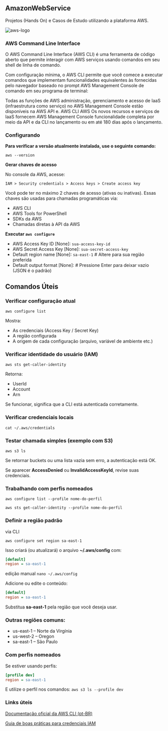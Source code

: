 ## AmazonWebService

Projetos (Hands On) e Casos de Estudo utilizando a plataforma AWS.

![aws-logo](https://wiseit.com.ua/wp-content/uploads/2022/09/media_1649ebc3fbbce0df508081913819d491fc3f7c7a9.png)

### AWS Command Line Interface

O AWS Command Line Interface (AWS CLI) é uma ferramenta de código aberto que permite interagir com AWS serviços usando comandos em seu shell de linha de comando. 

Com configuração mínima, o AWS CLI permite que você comece a executar comandos que implementam funcionalidades equivalentes às fornecidas pelo navegador baseado no prompt AWS Management Console de comando em seu programa de terminal:

Todas as funções de AWS administração, gerenciamento e acesso de IaaS (infraestrutura como serviço) no AWS Management Console estão disponíveis na AWS API e. AWS CLI AWS Os novos recursos e serviços de IaaS fornecem AWS Management Console funcionalidade completa por meio da API e da CLI no lançamento ou em até 180 dias após o lançamento.

### Configurando

**Para verificar a versão atualmente instalada, use o seguinte comando:**

`aws --version`

**Gerar chaves de acesso**

No console da AWS, acesse:

`IAM > Security credentials > Access keys > Create access key`

Você pode ter no máximo 2 chaves de acesso (ativas ou inativas). Essas chaves são usadas para chamadas programáticas via:

- AWS CLI
- AWS Tools for PowerShell
- SDKs da AWS
- Chamadas diretas à API da AWS

**Executar `aws configure`**

- AWS Access Key ID [None]: `sua-access-key-id`
- AWS Secret Access Key [None]: `sua-secret-access-key`
- Default region name [None]: `sa-east-1` # Altere para sua região preferida
- Default output format [None]: # Pressione Enter para deixar vazio (JSON é o padrão)


## Comandos Úteis

### Verificar configuração atual
`aws configure list`

Mostra:

- As credenciais (Access Key / Secret Key)
- A região configurada
- A origem de cada configuração (arquivo, variável de ambiente etc.)

### Verificar identidade do usuário (IAM)
`aws sts get-caller-identity`

Retorna:

- UserId
- Account
- Arn

Se funcionar, significa que a CLI está autenticada corretamente.

### Verificar credenciais locais
`cat ~/.aws/credentials`

### Testar chamada simples (exemplo com S3)
`aws s3 ls`

Se retornar buckets ou uma lista vazia sem erro, a autenticação está OK.

Se aparecer **AccessDenied** ou **InvalidAccessKeyId**, revise suas credenciais.

### Trabalhando com perfis nomeados

`aws configure list --profile nome-do-perfil`

`aws sts get-caller-identity --profile nome-do-perfil`

### Definir a região padrão

via CLI

`aws configure set region sa-east-1`

Isso criará (ou atualizará) o arquivo **~/.aws/config** com:

```ini
[default]
region = sa-east-1
```

edição manual
`nano ~/.aws/config`

Adicione ou edite o conteúdo:

```ini
[default]
region = sa-east-1
```

Substitua **sa-east-1** pela região que você deseja usar.

### Outras regiões comuns:
- us-east-1 – Norte da Virgínia
- us-west-2 – Oregon
- sa-east-1 – São Paulo

### Com perfis nomeados

Se estiver usando perfis:

```ini
[profile dev]
region = sa-east-1
```

E utilize o perfil nos comandos:
`aws s3 ls --profile dev`

### Links úteis

[Documentação oficial da AWS CLI (pt-BR)](https://docs.aws.amazon.com/pt_br/cli/latest/userguide/cli-chap-welcome.html)

[Guia de boas práticas para credenciais IAM](https://docs.aws.amazon.com/pt_br/IAM/latest/UserGuide/best-practices.html)








